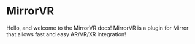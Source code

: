 # MirrorVR

Hello, and welcome to the MirrorVR docs! MirrorVR is a plugin for Mirror that allows fast and easy AR/VR/XR integration!
